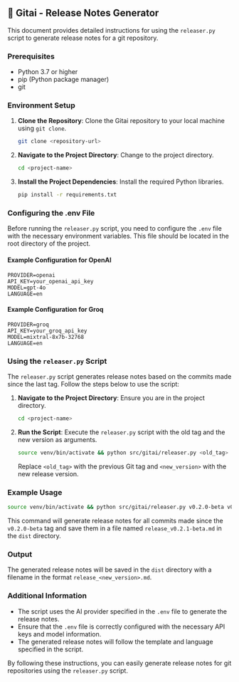 ##  🚀 Gitai - Release Notes Generator

This document provides detailed instructions for using the `releaser.py` script to generate release notes for a git repository.

### Prerequisites

- Python 3.7 or higher
- pip (Python package manager)
- git

### Environment Setup

1. **Clone the Repository**: Clone the Gitai repository to your local machine using `git clone`.

   ```bash
   git clone <repository-url>
   ```

2. **Navigate to the Project Directory**: Change to the project directory.

   ```bash
   cd <project-name>
   ```

3. **Install the Project Dependencies**: Install the required Python libraries.

   ```bash
   pip install -r requirements.txt
   ```

### Configuring the .env File

Before running the `releaser.py` script, you need to configure the `.env` file with the necessary environment variables. This file should be located in the root directory of the project.

#### Example Configuration for OpenAI

```dotenv
PROVIDER=openai
API_KEY=your_openai_api_key
MODEL=gpt-4o
LANGUAGE=en
```

#### Example Configuration for Groq

```dotenv
PROVIDER=groq
API_KEY=your_groq_api_key
MODEL=mixtral-8x7b-32768
LANGUAGE=en
```

### Using the `releaser.py` Script

The `releaser.py` script generates release notes based on the commits made since the last tag. Follow the steps below to use the script:

1. **Navigate to the Project Directory**: Ensure you are in the project directory.

   ```bash
   cd <project-name>
   ```

2. **Run the Script**: Execute the `releaser.py` script with the old tag and the new version as arguments.

   ```bash
   source venv/bin/activate && python src/gitai/releaser.py <old_tag> <new_version>
   ```

   Replace `<old_tag>` with the previous Git tag and `<new_version>` with the new release version.

### Example Usage

```bash
source venv/bin/activate && python src/gitai/releaser.py v0.2.0-beta v0.2.1-beta
```

This command will generate release notes for all commits made since the `v0.2.0-beta` tag and save them in a file named `release_v0.2.1-beta.md` in the `dist` directory.

### Output

The generated release notes will be saved in the `dist` directory with a filename in the format `release_<new_version>.md`.

### Additional Information

- The script uses the AI provider specified in the `.env` file to generate the release notes.
- Ensure that the `.env` file is correctly configured with the necessary API keys and model information.
- The generated release notes will follow the template and language specified in the script.

By following these instructions, you can easily generate release notes for git repositories using the `releaser.py` script.